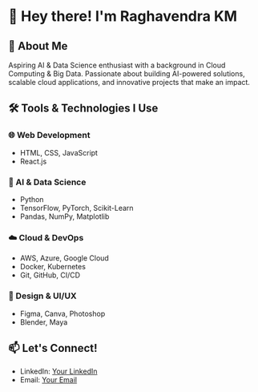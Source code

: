 # 👋 Hey there! I'm Raghavendra KM

## 🚀 About Me
Aspiring AI & Data Science enthusiast with a background in Cloud Computing & Big Data. Passionate about building AI-powered solutions, scalable cloud applications, and innovative projects that make an impact.

## 🛠️ Tools & Technologies I Use

### 🌐 Web Development
- HTML, CSS, JavaScript
- React.js

### 🧠 AI & Data Science
- Python
- TensorFlow, PyTorch, Scikit-Learn
- Pandas, NumPy, Matplotlib

### ☁️ Cloud & DevOps
- AWS, Azure, Google Cloud
- Docker, Kubernetes
- Git, GitHub, CI/CD

### 🎨 Design & UI/UX
- Figma, Canva, Photoshop
- Blender, Maya

## 📫 Let's Connect!
- LinkedIn: [Your LinkedIn](linkedin.com/in/raghavendrakm08/)
- Email: [Your Email](raghavendrakm08)
